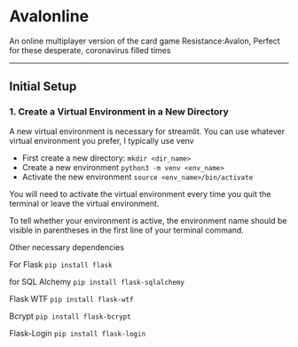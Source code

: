 # Avalonline
An online multiplayer version of the card game Resistance:Avalon,
Perfect for these desperate, coronavirus filled times

---
## Initial Setup
### 1. Create a Virtual Environment in a New Directory
A new virtual environment is necessary for streamlit. You can use
whatever virtual environment you prefer, I typically use venv
- First create a new directory: `mkdir <dir_name>`
- Create a new environment `python3 -m venv <env_name>`
- Activate the new environment `source <env_name>/bin/activate`

You will need to activate the virtual environment every time you quit the terminal or leave the virtual environment.

To tell whether your environment is active, the environment name should be visible in
parentheses in the first line of your terminal command.

Other necessary dependencies

For Flask
`pip install flask`

 for SQL Alchemy
`pip install flask-sqlalchemy`

Flask WTF
`pip install flask-wtf`

Bcrypt
`pip install flask-bcrypt`

Flask-Login
`pip install flask-login`
